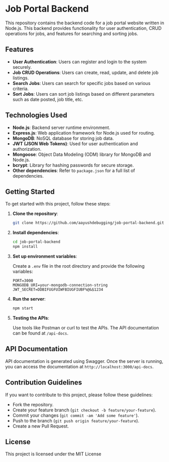 

# Job Portal Backend

This repository contains the backend code for a job portal website written in Node.js. This backend provides functionality for user authentication, CRUD operations for jobs, and features for searching and sorting jobs.

## Features

- **User Authentication**: Users can register and login to the system securely.
- **Job CRUD Operations**: Users can create, read, update, and delete job listings.
- **Search Jobs**: Users can search for specific jobs based on various criteria.
- **Sort Jobs**: Users can sort job listings based on different parameters such as date posted, job title, etc.

## Technologies Used

- **Node.js**: Backend server runtime environment.
- **Express.js**: Web application framework for Node.js used for routing.
- **MongoDB**: NoSQL database for storing job data.
- **JWT (JSON Web Tokens)**: Used for user authentication and authorization.
- **Mongoose**: Object Data Modeling (ODM) library for MongoDB and Node.js.
- **bcrypt**: Library for hashing passwords for secure storage.
- **Other dependencies**: Refer to `package.json` for a full list of dependencies.

## Getting Started

To get started with this project, follow these steps:

1. **Clone the repository**:

   ```bash
   git clone https://github.com/aayushdebugging/job-portal-backend.git
   ```

2. **Install dependencies**:

   ```bash
   cd job-portal-backend
   npm install
   ```

3. **Set up environment variables**:

   Create a `.env` file in the root directory and provide the following variables:

   ```
   PORT=3000
   MONGODB_URI=your-mongodb-connection-string
   JWT_SECRET=DDBIFUGFUIWFBIUGFIUBF%@&$1234
   ```

4. **Run the server**:

   ```bash
   npm start
   ```

5. **Testing the APIs**:

   Use tools like Postman or curl to test the APIs. The API documentation can be found at `/api-docs`.

## API Documentation

API documentation is generated using Swagger. Once the server is running, you can access the documentation at `http://localhost:3000/api-docs`.

## Contribution Guidelines

If you want to contribute to this project, please follow these guidelines:

- Fork the repository.
- Create your feature branch (`git checkout -b feature/your-feature`).
- Commit your changes (`git commit -am 'Add some feature'`).
- Push to the branch (`git push origin feature/your-feature`).
- Create a new Pull Request.

## License

This project is licensed under the MIT License 


